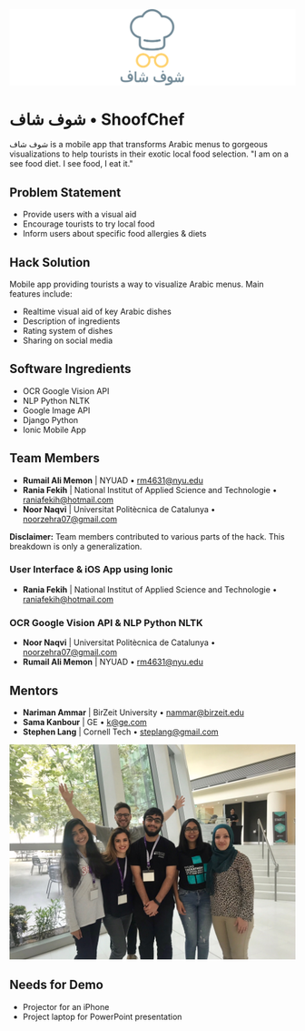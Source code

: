 ![Logo](shoofchef_line_lockup.png)

# شوف شاف • ShoofChef

شوف شاف is a mobile app that transforms Arabic menus to gorgeous visualizations to help tourists in their exotic local food selection.
"I am on a see food diet. I see food, I eat it."

## Problem Statement

  - Provide users with a visual aid
  - Encourage tourists to try local food
  - Inform users about specific food allergies & diets

## Hack Solution

Mobile app providing tourists a way to visualize Arabic menus. Main features include:
  - Realtime visual aid of key Arabic dishes
  - Description of ingredients
  - Rating system of dishes
  - Sharing on social media

## Software Ingredients

  - OCR Google Vision API
  - NLP Python NLTK
  - Google Image API
  - Django Python
  - Ionic Mobile App

## Team Members

  - **Rumail Ali Memon** | NYUAD • <rm4631@nyu.edu>
  - **Rania Fekih** | National Institut of Applied Science and Technologie • <raniafekih@hotmail.com>
  - **Noor Naqvi** | Universitat Politècnica de Catalunya • <noorzehra07@gmail.com>

**Disclaimer:** Team members contributed to various parts of the hack. This breakdown is only a generalization.

### User Interface & iOS App using Ionic

  - **Rania Fekih** | National Institut of Applied Science and Technologie • <raniafekih@hotmail.com>

### OCR Google Vision API & NLP Python NLTK

  - **Noor Naqvi** | Universitat Politècnica de Catalunya • <noorzehra07@gmail.com>
  - **Rumail Ali Memon** | NYUAD • <rm4631@nyu.edu> 

## Mentors

  - **Nariman Ammar** | BirZeit University • <nammar@birzeit.edu>
  - **Sama Kanbour** | GE • <k@ge.com>
  - **Stephen Lang** | Cornell Tech • <steplang@gmail.com>

![Logo](team.jpg)

## Needs for Demo

  - Projector for an iPhone
  - Project laptop for PowerPoint presentation

